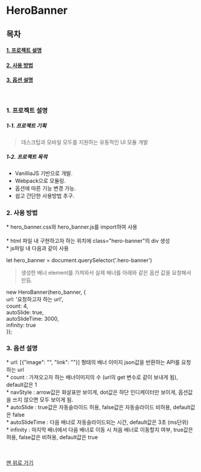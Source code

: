 # HeroBanner

## 목차

#### [1. 프로젝트 설명](#about_project)
#### [2. 사용 방법](#how)
#### [3. 옵션 설명](#options)


</br>

<a name="about_project">  

### 1. 프로젝트 설명

</a>
  
##### 1-1. 프로젝트 기획

 > 데스크탑과 모바일 모두를 지원하는 유동적인 UI 모듈 개발

##### 1-2. 프로젝트 목적
 * VanilliaJS 기반으로 개발.
 * Webpack으로 모듈링.
 * 옵션에 따른 기능 변경 가능.
 * 쉽고 간단한 사용방법 추구.
  
<a name="how">  

### 2. 사용 방법

</a>
* hero_banner.css와 hero_banner.js를 import하여 사용
</br>
</br>
* html 파일 내 구현하고자 하는 위치에 class="hero-banner"의 div 생성
</br>
* js파일 내 다음과 같이 사용
</br>
  
  let hero_banner = document.querySelector('.hero-banner')
> 생성한 배너 element를 가져와서 실제 배너를 아래와 같은 옵션 값을 요청해서 만듬.

  new HeroBanner(hero_banner, {
</br>
      url: '요청하고자 하는 url',
</br>
      count: 4,
</br>
      autoSlide: true,
</br>
      autoSlideTime: 3000,
</br>
      infinity: true
</br>
  });
  
<a name="options">  

### 3. 옵션 설명

</a>
 * url: [{"image": "", "link": ""}] 형태의 배너 이미지 json값을 반환하는 API를 요청하는 url
</br>
 * count : 가져오고자 하는 배너이미지의 수 (url의 get 변수로 같이 보내게 됨), default값은 1
</br>
 * navStyle : arrow값은 화살표만 보이게, dot값은 하단 인디케이터만 보이게, 옵션값을 쓰지 않으면 모두 보이게 됨.
</br>
 * autoSlide : true값은 자동슬라이드 허용, false값은 자동슬라이드 비허용, default값은 false
</br>
 * autoSlideTime : 다음 배너로 자동슬라이드되는 시간, default값은 3초 (ms단위)
</br>
 * infinity : 마지막 배너에서 다음 배너로 이동 시 처음 배너로 이동할지 여부, true값은 허용, false값은 비허용, default값은 true
</br>
</br>
</br>
 
[맨 위로 가기](#top)
</br>
  
